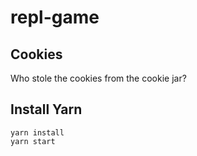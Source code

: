 # repl-game

## Cookies

Who stole the cookies from the cookie jar?

## Install Yarn

```
yarn install
yarn start
```
